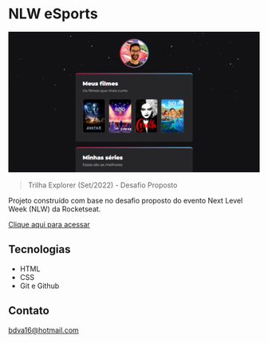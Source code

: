 # NLW eSports

![preview](./_.github/preview.png)

> Trilha Explorer (Set/2022) - Desafio Proposto

Projeto construído com base no desafio proposto do evento Next Level Week (NLW) da Rocketseat.

[Clique aqui para acessar](https://brunodvolpe.github.io/nlw-esports-desafio)

## Tecnologias

- HTML
- CSS
- Git e Github

## Contato

bdva16@hotmail.com